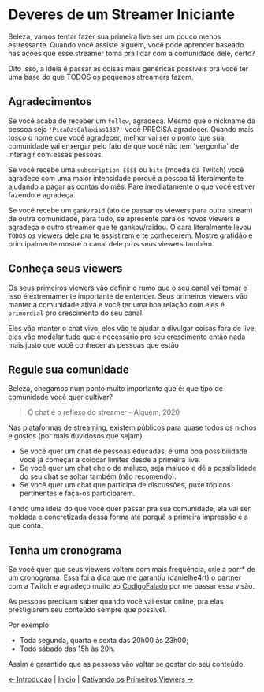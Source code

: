 # Deveres de um Streamer Iniciante

Beleza, vamos tentar fazer sua primeira live ser um pouco menos estressante. Quando você assiste alguém, você pode aprender baseado nas ações que esse streamer toma pra lidar com a comunidade dele, certo?

Dito isso, a ideia é passar as coisas mais genéricas possíveis pra você ter uma base do que TODOS os pequenos streamers fazem. 

## Agradecimentos

Se você acaba de receber um `follow`, agradeça. Mesmo que o nickname da pessoa seja `'PicaDasGalaxias1337'` você PRECISA agradecer. Quando mais tosco o nome que você agradecer, melhor vai ser o ponto que sua comunidade vai enxergar pelo fato de que você não tem 'vergonha' de interagir com essas pessoas.

Se você recebe uma `subscription $$$$` ou `bits` (moeda da Twitch) você agradece com uma maior intensidade porquê a pessoa tá literalmente te ajudando a pagar as contas do mês. Pare imediatamente o que você estiver fazendo e agradeça.

Se você recebe um `gank/raid` (ato de passar os viewers para outra stream) de outra comunidade, para tudo, se apresente para os novos viewers e agradeça o outro streamer que te gankou/raidou. O cara literalmente levou `TODOS` os viewers dele pra te assistirem e te conhecerem. Mostre gratidão e principalmente mostre o canal dele pros seus viewers também.

## Conheça seus viewers

Os seus primeiros viewers vão definir o rumo que o seu canal vai tomar e isso é extremamente importante de entender. Seus primeiros viewers vão manter a comunidade ativa e você ter uma boa relação com eles é `primordial` pro crescimento do seu canal.

Eles vão manter o chat vivo, eles vão te ajudar a divulgar coisas fora de live, eles vão modelar tudo que é necessário pro seu crescimento então nada mais justo que você conhecer as pessoas que estão 

## Regule sua comunidade

Beleza, chegamos num ponto muito importante que é: que tipo de comunidade você quer cultivar?

> O chat é o reflexo do streamer - Alguém, 2020

Nas plataformas de streaming, existem públicos para quase todos os nichos e gostos (por mais duvidosos que sejam). 

* Se você quer um chat de pessoas educadas, é uma boa possibilidade você já começar a colocar limites desde a primeira live.
* Se você quer um chat cheio de maluco, seja maluco e dê a possibilidade do seu chat se soltar também (não recomendo).
* Se você quer um chat que participa de discussões, puxe tópicos pertinentes e faça-os participarem. 

Tendo uma ideia do que você quer passar pra sua comunidade, ela vai ser moldada e concretizada dessa forma até porquê a primeira impressão é a que conta.

## Tenha um cronograma

Se você quer que seus viewers voltem com mais frequência, crie a porr* de um cronograma. Essa foi a dica que me garantiu (danielhe4rt) o partner com a Twitch e agradeço muito ao [CodigoFalado](https://twitch.tv/codigofalado) por me passar essa visão. 

As pessoas precisam saber quando você vai estar online, pra elas prestigiarem seu conteúdo sempre que possível. 

Por exemplo:

* Toda segunda, quarta e sexta das 20h00 às 23h00;
* Todo sábado das 15h às 20h.

Assim é garantido que as pessoas vão voltar se gostar do seu conteúdo.

 [<- Introduçao](/contents/livecoding/3-3-first-viewers.md) | [Inicio](/README.md) | [Cativando os Primeiros Viewers ->](/contents/livecoding/3-3-first-viewers.md)